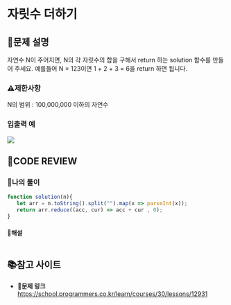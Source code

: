 # 자릿수 더하기

## **📝문제 설명**
자연수 N이 주어지면, N의 각 자릿수의 합을 구해서 return 하는 solution 함수를 만들어 주세요.
예를들어 N = 123이면 1 + 2 + 3 = 6을 return 하면 됩니다.
### **⚠제한사항**
N의 범위 : 100,000,000 이하의 자연수
### **입출력 예**
![](https://velog.velcdn.com/images/ssori0421/post/3a2e023f-c86b-416f-a63d-45f6147f514d/image.png)
## **🧐CODE REVIEW**
### **🧾나의 풀이**

```js
function solution(n){ 
   let arr = n.toString().split("").map(x => parseInt(x));
   return arr.reduce((acc, cur) => acc + cur , 0);
}
```

#### **📝해설**

```js
```

## 📚참고 사이트

- **🔗문제 링크**<br/>
https://school.programmers.co.kr/learn/courses/30/lessons/12931


